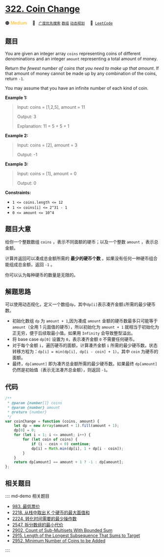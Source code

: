# [322. Coin Change](https://leetcode.com/problems/coin-change/)

🟠 <font color=#ffb800>Medium</font>&emsp; 🔖&ensp; [`广度优先搜索`](/leetcode/outline/tag/breadth-first-search.md) [`数组`](/leetcode/outline/tag/array.md) [`动态规划`](/leetcode/outline/tag/dynamic-programming.md)&emsp; 🔗&ensp;[`LeetCode`](https://leetcode.com/problems/coin-change/)

## 题目

You are given an integer array `coins` representing coins of different
denominations and an integer `amount` representing a total amount of money.

Return _the fewest number of coins that you need to make up that amount_. If
that amount of money cannot be made up by any combination of the coins, return
`-1`.

You may assume that you have an infinite number of each kind of coin.

**Example 1:**

> Input: coins = [1,2,5], amount = 11
>
> Output: 3
>
> Explanation: 11 = 5 + 5 + 1

**Example 2:**

> Input: coins = [2], amount = 3
>
> Output: -1

**Example 3:**

> Input: coins = [1], amount = 0
>
> Output: 0

**Constraints:**

- `1 <= coins.length <= 12`
- `1 <= coins[i] <= 2^31 - 1`
- `0 <= amount <= 10^4`

## 题目大意

给你一个整数数组 `coins` ，表示不同面额的硬币；以及一个整数 `amount` ，表示总金额。

计算并返回可以凑成总金额所需的 **最少的硬币个数** 。如果没有任何一种硬币组合能组成总金额，返回 `-1` 。

你可以认为每种硬币的数量是无限的。

## 解题思路

可以使用动态规化，定义一个数组`dp`，其中`dp[i]`表示凑齐金额`i`所需的最少硬币数。

- 初始化数组 `dp` 为 `amount + 1`,因为凑成 `amount` 金额的硬币数最多只可能等于 `amount`（全用 1 元面值的硬币），所以初始化为 `amount + 1` 就相当于初始化为正无穷，便于后续取最小值。如果用 `Infinity` 会导致整型溢出。
- 将 base case `dp[0]` 设置为 `0`，表示凑齐金额 `0` 不需要任何硬币。
- 对于每个金额 `i`，遍历硬币的面额，计算凑齐金额 `i` 所需的最少硬币数。状态转移方程为：`dp[i] = min(dp[i], dp[i - coin] + 1)`，其中 `coin` 为硬币的面额。
- 最终，`dp[amount]` 即为凑齐总金额所需的最少硬币数。如果最终 `dp[amount]` 仍然是初始值（表示无法凑齐总金额），则返回 `-1`。

## 代码

```javascript
/**
 * @param {number[]} coins
 * @param {number} amount
 * @return {number}
 */
var coinChange = function (coins, amount) {
	let dp = new Array(amount + 1).fill(amount + 1);
	dp[0] = 0;
	for (let i = 1; i <= amount; i++) {
		for (let coin of coins) {
			if (i - coin < 0) continue;
			dp[i] = Math.min(dp[i], 1 + dp[i - coin]);
		}
	}
	return dp[amount] == amount + 1 ? -1 : dp[amount];
};
```

## 相关题目

:::: md-demo 相关题目

- [983. 最低票价](https://leetcode.com/problems/minimum-cost-for-tickets)
- [2218. 从栈中取出 K 个硬币的最大面值和](https://leetcode.com/problems/maximum-value-of-k-coins-from-piles)
- [2224. 转化时间需要的最少操作数](https://leetcode.com/problems/minimum-number-of-operations-to-convert-time)
- [2547. 拆分数组的最小代价](https://leetcode.com/problems/minimum-cost-to-split-an-array)
- [2902. Count of Sub-Multisets With Bounded Sum](https://leetcode.com/problems/count-of-sub-multisets-with-bounded-sum)
- [2915. Length of the Longest Subsequence That Sums to Target](https://leetcode.com/problems/length-of-the-longest-subsequence-that-sums-to-target)
- [2952. Minimum Number of Coins to be Added](https://leetcode.com/problems/minimum-number-of-coins-to-be-added)

::::
